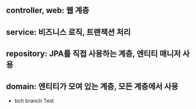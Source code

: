## controller, web: 웹 계층
## service: 비즈니스 로직, 트랜잭션 처리
## repository: JPA를 직접 사용하는 계층, 엔티티 매니저 사용 
## domain: 엔티티가 모여 있는 계층, 모든 계층에서 사용

- bch branch Test